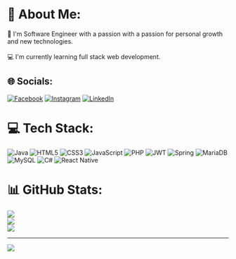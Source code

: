 # 💫 About Me:
🍂 I'm Software Engineer with a passion with a passion for personal growth and new technologies.<br><br>💻 I'm currently learning full stack web development.


## 🌐 Socials:
[![Facebook](https://img.shields.io/badge/Facebook-%231877F2.svg?logo=Facebook&logoColor=white)](https://facebook.com/PozosHerreraHugo) [![Instagram](https://img.shields.io/badge/Instagram-%23E4405F.svg?logo=Instagram&logoColor=white)](https://instagram.com/hugoopozos) [![LinkedIn](https://img.shields.io/badge/LinkedIn-%230077B5.svg?logo=linkedin&logoColor=white)](https://linkedin.com/in/hugo-fabrizio-pozos-herrera-b9a26b267) 

# 💻 Tech Stack:
![Java](https://img.shields.io/badge/java-%23ED8B00.svg?style=for-the-badge&logo=java&logoColor=white) ![HTML5](https://img.shields.io/badge/html5-%23E34F26.svg?style=for-the-badge&logo=html5&logoColor=white) ![CSS3](https://img.shields.io/badge/css3-%231572B6.svg?style=for-the-badge&logo=css3&logoColor=white) ![JavaScript](https://img.shields.io/badge/javascript-%23323330.svg?style=for-the-badge&logo=javascript&logoColor=%23F7DF1E) ![PHP](https://img.shields.io/badge/php-%23777BB4.svg?style=for-the-badge&logo=php&logoColor=white) ![JWT](https://img.shields.io/badge/JWT-black?style=for-the-badge&logo=JSON%20web%20tokens) ![Spring](https://img.shields.io/badge/spring-%236DB33F.svg?style=for-the-badge&logo=spring&logoColor=white) ![MariaDB](https://img.shields.io/badge/MariaDB-003545?style=for-the-badge&logo=mariadb&logoColor=white) ![MySQL](https://img.shields.io/badge/mysql-%2300f.svg?style=for-the-badge&logo=mysql&logoColor=white) ![C#](https://img.shields.io/badge/c%23-%23239120.svg?style=for-the-badge&logo=c-sharp&logoColor=white) ![React Native](https://img.shields.io/badge/react_native-%2320232a.svg?style=for-the-badge&logo=react&logoColor=%2361DAFB)
# 📊 GitHub Stats:
![](https://github-readme-stats.vercel.app/api?username=hugopozos&theme=tokyonight&hide_border=true&include_all_commits=false&count_private=false)<br/>
![](https://github-readme-streak-stats.herokuapp.com/?user=hugopozos&theme=tokyonight&hide_border=true)<br/>
![](https://github-readme-stats.vercel.app/api/top-langs/?username=hugopozos&theme=tokyonight&hide_border=true&include_all_commits=false&count_private=false&layout=compact)

---
[![](https://visitcount.itsvg.in/api?id=hugopozos&icon=0&color=0)](https://visitcount.itsvg.in)

<!-- Proudly created with GPRM ( https://gprm.itsvg.in ) -->
